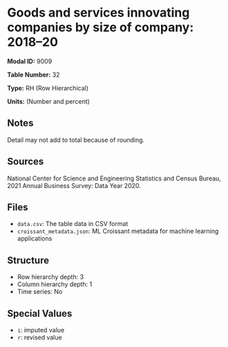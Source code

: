 # Goods and services innovating companies by size of company: 2018&#8211;20

**Modal ID:** 9009

**Table Number:** 32

**Type:** RH (Row Hierarchical)

**Units:** (Number and percent)

## Notes

Detail may not add to total because of rounding.

## Sources

National Center for Science and Engineering Statistics and Census Bureau, 2021 Annual Business Survey: Data Year 2020.

## Files

- `data.csv`: The table data in CSV format
- `croissant_metadata.json`: ML Croissant metadata for machine learning applications

## Structure

- Row hierarchy depth: 3
- Column hierarchy depth: 1
- Time series: No

## Special Values

- `i`: imputed value
- `r`: revised value
